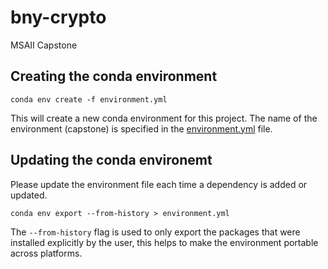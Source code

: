 # bny-crypto
MSAII Capstone

## Creating the conda environment
```commandline
conda env create -f environment.yml
```
This will create a new conda environment for this project. 
The name of the environment (capstone) is specified in the [environment.yml](environment.yml) file.

## Updating the conda environemt
Please update the environment file each time a dependency is added or updated.
```commandline
conda env export --from-history > environment.yml
```
The `--from-history` flag is used to only export the packages that were installed explicitly by the user,
this helps to make the environment portable across platforms.